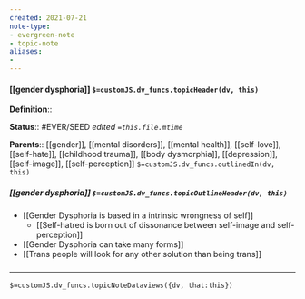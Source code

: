 ```yaml
---
created: 2021-07-21
note-type: 
- evergreen-note
- topic-note
aliases:
- 
---
```

 
#### [[gender dysphoria]] `$=customJS.dv_funcs.topicHeader(dv, this)`


**Definition**::

**Status**:: #EVER/SEED 
*edited `=this.file.mtime`*

**Parents**:: [[gender]], [[mental disorders]], [[mental health]], [[self-love]], [[self-hate]], [[childhood trauma]], [[body dysmorphia]], [[depression]], [[self-image]], [[self-perception]]
`$=customJS.dv_funcs.outlinedIn(dv, this)`

##### [[gender dysphoria]] `$=customJS.dv_funcs.topicOutlineHeader(dv, this)`

- [[Gender Dysphoria is based in a intrinsic wrongness of self]]
	- [[Self-hatred is born out of dissonance between self-image and self-perception]]
- [[Gender Dysphoria can take many forms]]
- [[Trans people will look for any other solution than being trans]]

### <hr class="dataviews"/>

`$=customJS.dv_funcs.topicNoteDataviews({dv, that:this})`